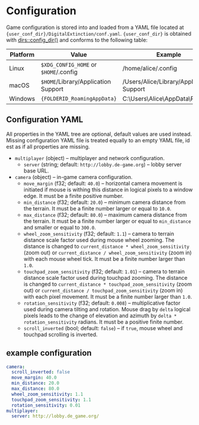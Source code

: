 # Configuration

Game configuration is stored into and loaded from a YAML file located at
`{user_conf_dir}/DigitalExtinction/conf.yaml`. `{user_conf_dir}` is obtained
with [dirs::config_dir()](https://docs.rs/dirs/latest/dirs/fn.config_dir.html)
and conforms to the following table:

|Platform | Value                                 | Example                                  |
| ------- | ------------------------------------- | ---------------------------------------- |
| Linux   | `$XDG_CONFIG_HOME` or `$HOME`/.config | /home/alice/.config                      |
| macOS   | `$HOME`/Library/Application Support   | /Users/Alice/Library/Application Support |
| Windows | `{FOLDERID_RoamingAppData}`           | C:\Users\Alice\AppData\Roaming           |

## Configuration YAML

All properties in the YAML tree are optional, default values are used instead.
Missing configuration YAML file is treated equally to an empty YAML file, id
est as if all properties are missing.

* `multiplayer` (object) – multiplayer and network configuration.
  * `server` (string; default: `http://lobby.de-game.org`) – lobby server base URL.
* `camera` (object) – in-game camera configuration.
  * `move_margin` (f32; default: `40.0`) – horizontal camera movement is
    initiated if mouse is withing this distance in logical pixels to a window
    edge. It must be a finite positive number.
  * `min_distance` (f32; default: `20.0`) – minimum camera distance from the
    terrain. It must be a finite number larger or equal to `10.0`.
  * `max_distance` (f32; default: `80.0`) – maximum camera distance from the
    terrain. It must be a finite number larger or equal to `min_distance` and
    smaller or equal to `300.0`.
  * `wheel_zoom_sensitivity` (f32; default: `1.1`) – camera to terrain distance
    scale factor used during mouse wheel zooming. The distance is changed to
    `current_distance * wheel_zoom_sensitivity` (zoom out) or `current_distance
    / wheel_zoom_sensitivity` (zoom in) with each mouse wheel tick. It must be
    a finite number larger than `1.0`.
  * `touchpad_zoom_sensitivity` (f32; default: `1.01`) – camera to terrain
    distance scale factor used during touchpad zooming. The distance is changed
    to `current_distance * touchpad_zoom_sensitivity` (zoom out) or
    `current_distance / touchpad_zoom_sensitivity` (zoom in) with each pixel
    movement. It must be a finite number larger than `1.0`.
  * `rotation_sensitivity` (f32; default: `0.008`) – multiplicative factor used
    during camera tilting and rotation. Mouse drag by `delta` logical pixels
    leads to the change of elevation and azimuth by `delta *
    rotation_sensitivity` radians. It must be a positive finite number.
  * `scroll_inverted` (bool; default: `false`) – if `true`, mouse wheel and
    touchpad scrolling is inverted.


## example configuration

```yaml
camera:
  scroll_inverted: false
  move_margin: 40.0
  min_distance: 20.0
  max_distance: 80.0
  wheel_zoom_sensitivity: 1.1
  touchpad_zoom_sensitivity: 1.1
  rotation_sensitivity: 0.01
multiplayer:
  server: http://lobby.de_game.org/
```